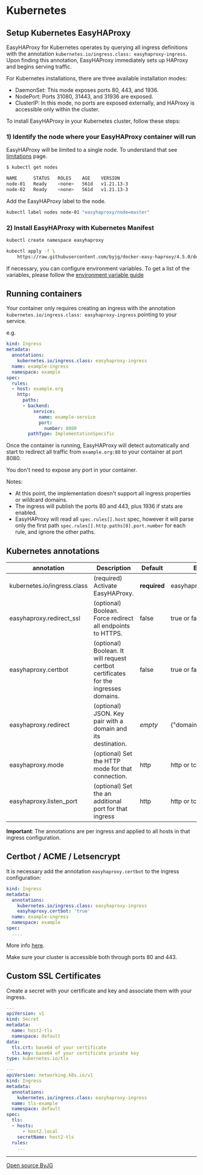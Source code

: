 # Kubernetes

## Setup Kubernetes EasyHAProxy

EasyHAProxy for Kubernetes operates by querying all ingress definitions with the annotation 
`kubernetes.io/ingress.class: easyhaproxy-ingress`. Upon finding this annotation, 
EasyHAProxy immediately sets up HAProxy and begins serving traffic.

For Kubernetes installations, there are three available installation modes:
- DaemonSet: This mode exposes ports 80, 443, and 1936.
- NodePort: Ports 31080, 31443, and 31936 are exposed.
- ClusterIP: In this mode, no ports are exposed externally, and HAProxy is accessible only 
  within the cluster.

To install EasyHAProxy in your Kubernetes cluster, follow these steps:


### 1) Identify the node where your EasyHAProxy container will run

EasyHAProxy will be limited to a single node. To understand that see [limitations](limitations.md) page.

```bash
$ kubectl get nodes

NAME      STATUS   ROLES    AGE    VERSION
node-01   Ready    <none>   561d   v1.21.13-3
node-02   Ready    <none>   561d   v1.21.13-3
```

Add the EasyHAProxy label to the node.

```bash
kubectl label nodes node-01 "easyhaproxy/node=master"
```

### 2) Install EasyHAProxy with Kubernetes Manifest

```bash
kubectl create namespace easyhaproxy

kubectl apply -f \
    https://raw.githubusercontent.com/byjg/docker-easy-haproxy/4.5.0/deploy/kubernetes/easyhaproxy-daemonset.yml
```

If necessary, you can configure environment variables. To get a list of the variables, please follow the [environment variable guide](environment-variable.md)

## Running containers

Your container only requires creating an ingress with the annotation `kubernetes.io/ingress.class: easyhaproxy-ingress` pointing to your service.

e.g.

```yaml
kind: Ingress
metadata:
  annotations:
    kubernetes.io/ingress.class: easyhaproxy-ingress
  name: example-ingress
  namespace: example
spec:
  rules:
  - host: example.org
    http:
      paths:
      - backend:
          service:
            name: example-service
            port:
              number: 8080
        pathType: ImplementationSpecific
```

Once the container is running, EasyHAProxy will detect automatically and start to redirect all traffic from `example.org:80` to your container at port 8080.

You don't need to expose any port in your container.

Notes:

- At this point, the implementation doesn't support all ingress properties or wildcard domains.
- The ingress will publish the ports 80 and 443, plus 1936 if stats are enabled.
- EasyHAProxy will read all `spec.rules[].host` spec, however it will parse only the first path `spec.rules[].http.paths[0].port.number` for each rule, and ignore the other paths.

## Kubernetes annotations

| annotation                       | Description                                                                         | Default      | Example                    |
|----------------------------------|-------------------------------------------------------------------------------------|--------------|----------------------------|
| kubernetes.io/ingress.class      | (required) Activate EasyHAProxy.                                                    | **required** | easyhaproxy-ingress        |
| easyhaproxy.redirect_ssl         | (optional) Boolean. Force redirect all endpoints to HTTPS.                          | false        | true or false              |
| easyhaproxy.certbot              | (optional) Boolean. It will request certbot certificates for the ingresses domains. | false        | true or false              |
| easyhaproxy.redirect             | (optional) JSON. Key pair with a domain and its destination.                        | *empty*      | \{"domain":"redirect_url"} |
| easyhaproxy.mode                 | (optional) Set the HTTP mode for that connection.                                   | http         | http or tcp                |
| easyhaproxy.listen_port          | (optional) Set the an additional port for that ingress                              | http         | http or tcp                |

**Important**: The annotations are per ingress and applied to all hosts in that ingress configuration.

## Certbot / ACME / Letsencrypt

It is necessary add the annotation `easyhaproxy.certbot` to the ingress configuration:

```yaml
kind: Ingress
metadata:
  annotations:
    kubernetes.io/ingress.class: easyhaproxy-ingress
    easyhaproxy.certbot: 'true'
  name: example-ingress
  namespace: example
spec:
  ....
```

More info [here](acme.md).

Make sure your cluster is accessible both through ports 80 and 443. 

## Custom SSL Certificates

Create a secret with your certificate and key and associate them with your ingress.

```yaml
---
apiVersion: v1
kind: Secret
metadata:
  name: host2-tls
  namespace: default
data:
  tls.crt: base64 of your certificate
  tls.key: base64 of your certificate private key
type: kubernetes.io/tls

---
apiVersion: networking.k8s.io/v1
kind: Ingress
metadata:
  annotations:
    kubernetes.io/ingress.class: easyhaproxy-ingress
  name: tls-example
  namespace: default
spec:
  tls:
  - hosts:
      - host2.local
    secretName: host2-tls
  rules:
    ...
```

----
[Open source ByJG](http://opensource.byjg.com)